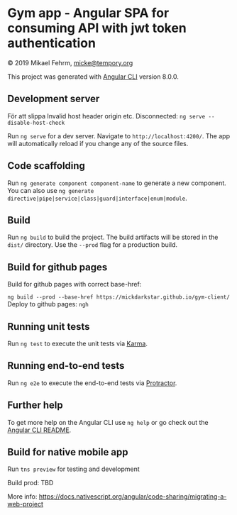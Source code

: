 # Gym app - Angular SPA for consuming API with jwt token authentication

© 2019 Mikael Fehrm, micke@tempory.org

This project was generated with [Angular CLI](https://github.com/angular/angular-cli) version 8.0.0.

## Development server
För att slippa Invalid host header origin etc. Disconnected:
`ng serve --disable-host-check`

Run `ng serve` for a dev server. Navigate to `http://localhost:4200/`. The app will automatically reload if you change any of the source files.

## Code scaffolding

Run `ng generate component component-name` to generate a new component. You can also use `ng generate directive|pipe|service|class|guard|interface|enum|module`.

## Build

Run `ng build` to build the project. The build artifacts will be stored in the `dist/` directory. Use the `--prod` flag for a production build.

## Build for github pages
Build for github pages with correct base-href:
<!-- ng build --prod --base-href "https://<user-name>.github.io/<repo>/" -->
`ng build --prod --base-href https://mickdarkstar.github.io/gym-client/`
Deploy to github pages:
`ngh`

## Running unit tests

Run `ng test` to execute the unit tests via [Karma](https://karma-runner.github.io).

## Running end-to-end tests

Run `ng e2e` to execute the end-to-end tests via [Protractor](http://www.protractortest.org/).

## Further help

To get more help on the Angular CLI use `ng help` or go check out the [Angular CLI README](https://github.com/angular/angular-cli/blob/master/README.md).

## Build for native mobile app
Run `tns preview` for testing and development

Build prod:
TBD

More info: https://docs.nativescript.org/angular/code-sharing/migrating-a-web-project 